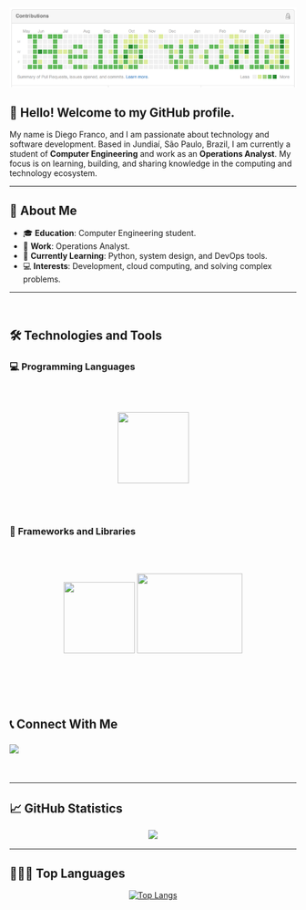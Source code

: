 <div align="center">
  <img src="helloworld.png">
</div>

## 👋 Hello! Welcome to my GitHub profile.

My name is Diego Franco, and I am passionate about technology and software development. Based in Jundiaí, São Paulo, Brazil, I am currently a student of **Computer Engineering** and work as an **Operations Analyst**. My focus is on learning, building, and sharing knowledge in the computing and technology ecosystem.

---

## 🔭 About Me

- 🎓 **Education**: Computer Engineering student.
- 💼 **Work**: Operations Analyst.
- 🌱 **Currently Learning**: Python, system design, and DevOps tools.
- 💻 **Interests**: Development, cloud computing, and solving complex problems.

---

<br/>

## 🛠️ Technologies and Tools

### 💻 **Programming Languages**

<br></br>

<div align="center">
<img src="https://cdn.jsdelivr.net/gh/devicons/devicon/icons/python/python-original.svg" width="125" height="125"/> 
</div>

<br></br>

### 🚀 **Frameworks and Libraries**

<br></br>

<div align="center">
<img src="https://cdn.jsdelivr.net/gh/devicons/devicon/icons/flask/flask-original.svg" width="125" height="125"/> 
<img src="https://cdn.jsdelivr.net/gh/devicons/devicon@latest/icons/django/django-plain-wordmark.svg" width="185" height="140"/>
</div>

<br></br>
---

## 📞 Connect With Me

<h3 align="left">
  <p align="left">
  <a href="https://www.linkedin.com/in/diego-gustavo-franco/" target="_blank"><img src="https://img.shields.io/badge/-LinkedIn-%230077B5?style=for-the-badge&logo=linkedin&logoColor=white" target="_blank"></a> 
  </p>
</h3>
<br/>

---

## 📈 GitHub Statistics

<div align="center">
  <a href="https://github.com/dgusfr">
    <img height="250em" src="https://github-readme-stats.vercel.app/api?username=dgusfr&show_icons=true&theme=dracula&include_all_commits=true&count_private=true"/>
  </a>
</div>

---

## 🧑🏼‍💻 Top Languages

<p align="center">
  <a href="https://github.com/DGusFr/github-readme-stats">
    <img height="250em" src="https://github-readme-stats.vercel.app/api/top-langs/?username=dgusfr&layout=compact&theme=dracula" alt="Top Langs">
  </a>
</p>

